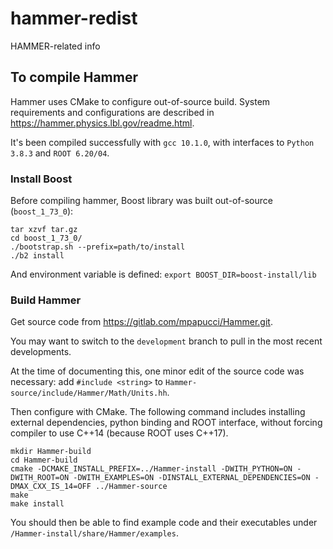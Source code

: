 # hammer-redist
HAMMER-related info

## To compile Hammer
Hammer uses CMake to configure out-of-source build. System requirements and configurations are described in https://hammer.physics.lbl.gov/readme.html.

It's been compiled successfully with `gcc 10.1.0`, with interfaces to `Python 3.8.3` and `ROOT 6.20/04`. 

### Install Boost
Before compiling hammer, Boost library was built out-of-source (`boost_1_73_0`):

```
tar xzvf tar.gz
cd boost_1_73_0/
./bootstrap.sh --prefix=path/to/install
./b2 install
```

And environment variable is defined:
`export BOOST_DIR=boost-install/lib`

### Build Hammer
Get source code from https://gitlab.com/mpapucci/Hammer.git.

You may want to switch to the `development` branch to pull in the most recent developments.

At the time of documenting this, one minor edit of the source code was necessary:
add `#include <string>` to `Hammer-source/include/Hammer/Math/Units.hh`.

Then configure with CMake. The following command includes installing external dependencies, python binding and ROOT interface, without forcing compiler to use C++14 (because ROOT uses C++17).

```
mkdir Hammer-build
cd Hammer-build
cmake -DCMAKE_INSTALL_PREFIX=../Hammer-install -DWITH_PYTHON=ON -DWITH_ROOT=ON -DWITH_EXAMPLES=ON -DINSTALL_EXTERNAL_DEPENDENCIES=ON -DMAX_CXX_IS_14=OFF ../Hammer-source
make
make install
```

You should then be able to find example code and their executables under `/Hammer-install/share/Hammer/examples`.
